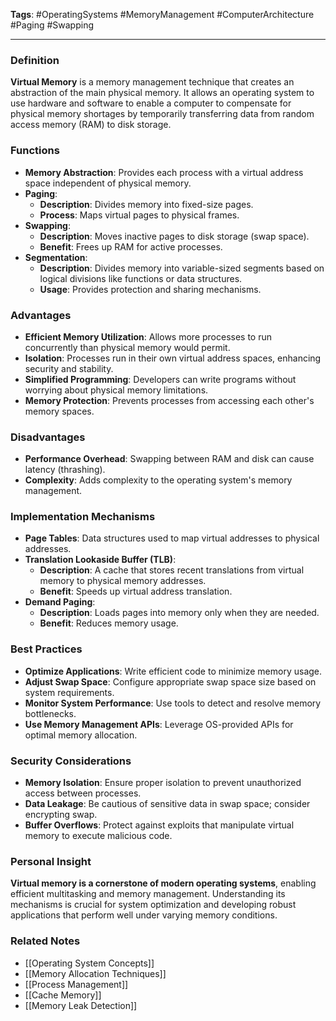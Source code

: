 **Tags**: #OperatingSystems #MemoryManagement #ComputerArchitecture #Paging #Swapping

---

### Definition

**Virtual Memory** is a memory management technique that creates an abstraction of the main physical memory. It allows an operating system to use hardware and software to enable a computer to compensate for physical memory shortages by temporarily transferring data from random access memory (RAM) to disk storage.

### Functions

- **Memory Abstraction**: Provides each process with a virtual address space independent of physical memory.
- **Paging**:
    - **Description**: Divides memory into fixed-size pages.
    - **Process**: Maps virtual pages to physical frames.
- **Swapping**:
    - **Description**: Moves inactive pages to disk storage (swap space).
    - **Benefit**: Frees up RAM for active processes.
- **Segmentation**:
    - **Description**: Divides memory into variable-sized segments based on logical divisions like functions or data structures.
    - **Usage**: Provides protection and sharing mechanisms.

### Advantages

- **Efficient Memory Utilization**: Allows more processes to run concurrently than physical memory would permit.
- **Isolation**: Processes run in their own virtual address spaces, enhancing security and stability.
- **Simplified Programming**: Developers can write programs without worrying about physical memory limitations.
- **Memory Protection**: Prevents processes from accessing each other's memory spaces.

### Disadvantages

- **Performance Overhead**: Swapping between RAM and disk can cause latency (thrashing).
- **Complexity**: Adds complexity to the operating system's memory management.

### Implementation Mechanisms

- **Page Tables**: Data structures used to map virtual addresses to physical addresses.
- **Translation Lookaside Buffer (TLB)**:
    - **Description**: A cache that stores recent translations from virtual memory to physical memory addresses.
    - **Benefit**: Speeds up virtual address translation.
- **Demand Paging**:
    - **Description**: Loads pages into memory only when they are needed.
    - **Benefit**: Reduces memory usage.

### Best Practices

- **Optimize Applications**: Write efficient code to minimize memory usage.
- **Adjust Swap Space**: Configure appropriate swap space size based on system requirements.
- **Monitor System Performance**: Use tools to detect and resolve memory bottlenecks.
- **Use Memory Management APIs**: Leverage OS-provided APIs for optimal memory allocation.

### Security Considerations

- **Memory Isolation**: Ensure proper isolation to prevent unauthorized access between processes.
- **Data Leakage**: Be cautious of sensitive data in swap space; consider encrypting swap.
- **Buffer Overflows**: Protect against exploits that manipulate virtual memory to execute malicious code.

### Personal Insight

**Virtual memory is a cornerstone of modern operating systems**, enabling efficient multitasking and memory management. Understanding its mechanisms is crucial for system optimization and developing robust applications that perform well under varying memory conditions.

### Related Notes

- [[Operating System Concepts]]
- [[Memory Allocation Techniques]]
- [[Process Management]]
- [[Cache Memory]]
- [[Memory Leak Detection]]